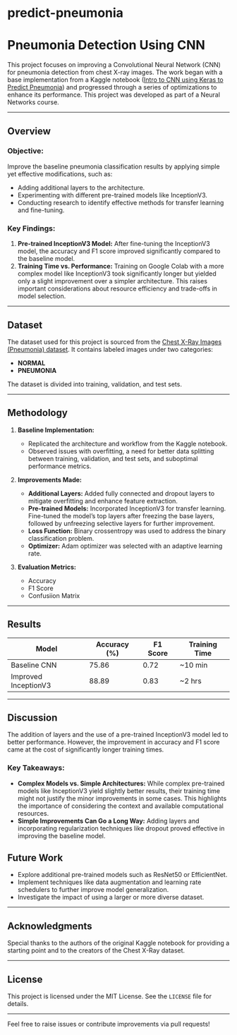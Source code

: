 # predict-pneumonia

# Pneumonia Detection Using CNN

This project focuses on improving a Convolutional Neural Network (CNN) for pneumonia detection from chest X-ray images. The work began with a base implementation from a Kaggle notebook ([Intro to CNN using Keras to Predict Pneumonia](https://www.kaggle.com/code/sanwal092/intro-to-cnn-using-keras-to-predict-pneumonia)) and progressed through a series of optimizations to enhance its performance. This project was developed as part of a Neural Networks course.

---

## Overview

### Objective:
Improve the baseline pneumonia classification results by applying simple yet effective modifications, such as:
- Adding additional layers to the architecture.
- Experimenting with different pre-trained models like InceptionV3.
- Conducting research to identify effective methods for transfer learning and fine-tuning.

### Key Findings:
1. **Pre-trained InceptionV3 Model:** After fine-tuning the InceptionV3 model, the accuracy and F1 score improved significantly compared to the baseline model.
2. **Training Time vs. Performance:** Training on Google Colab with a more complex model like InceptionV3 took significantly longer but yielded only a slight improvement over a simpler architecture. This raises important considerations about resource efficiency and trade-offs in model selection.

---

## Dataset
The dataset used for this project is sourced from the [Chest X-Ray Images (Pneumonia) dataset](https://www.kaggle.com/paultimothymooney/chest-xray-pneumonia). It contains labeled images under two categories:
- **NORMAL**
- **PNEUMONIA**

The dataset is divided into training, validation, and test sets.

---

## Methodology

1. **Baseline Implementation:**
   - Replicated the architecture and workflow from the Kaggle notebook.
   - Observed issues with overfitting, a need for better data splitting between training, validation, and test sets, and suboptimal performance metrics.

2. **Improvements Made:**
   - **Additional Layers:** Added fully connected and dropout layers to mitigate overfitting and enhance feature extraction.
   - **Pre-trained Models:** Incorporated InceptionV3 for transfer learning. Fine-tuned the model’s top layers after freezing the base layers, followed by unfreezing selective layers for further improvement.
   - **Loss Function:** Binary crossentropy was used to address the binary classification problem.
   - **Optimizer:** Adam optimizer was selected with an adaptive learning rate.

3. **Evaluation Metrics:**
   - Accuracy
   - F1 Score
   - Confusiion Matrix

---

## Results
| Model                  | Accuracy (%) | F1 Score | Training Time |
|------------------------|--------------|----------|---------------|
| Baseline CNN           | 75.86        | 0.72     | ~10 min       |
| Improved InceptionV3   | 88.89        | 0.83     | ~2 hrs      |




---

## Discussion

The addition of layers and the use of a pre-trained InceptionV3 model led to better performance. However, the improvement in accuracy and F1 score came at the cost of significantly longer training times.

### Key Takeaways:
- **Complex Models vs. Simple Architectures:** While complex pre-trained models like InceptionV3 yield slightly better results, their training time might not justify the minor improvements in some cases. This highlights the importance of considering the context and available computational resources.
- **Simple Improvements Can Go a Long Way:** Adding layers and incorporating regularization techniques like dropout proved effective in improving the baseline model.


## Future Work
- Explore additional pre-trained models such as ResNet50 or EfficientNet.
- Implement techniques like data augmentation and learning rate schedulers to further improve model generalization.
- Investigate the impact of using a larger or more diverse dataset.

---

## Acknowledgments
Special thanks to the authors of the original Kaggle notebook for providing a starting point and to the creators of the Chest X-Ray dataset.

---

## License
This project is licensed under the MIT License. See the `LICENSE` file for details.

---

Feel free to raise issues or contribute improvements via pull requests!

